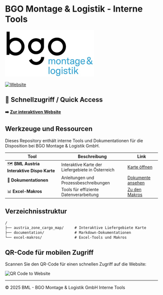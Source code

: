 # BGO Montage & Logistik - Interne Tools

[![BGO Montage & Logistik](https://github.com/BMLZellEr/bgo_montage_und_logistik/raw/main/bgo-montage-logistik-logo.jpg)](https://bmlzeller.github.io/bgo_montage_und_logistik/)

[![Website](https://img.shields.io/badge/Website-Visit%20Now-blue?style=for-the-badge&logo=github)](https://bmlzeller.github.io/bgo_montage_und_logistik/)

## 🚀 Schnellzugriff / Quick Access

**➡️ [Zur interaktiven Website](https://bmlzeller.github.io/bgo_montage_und_logistik/)**

## Werkzeuge und Ressourcen

Dieses Repository enthält interne Tools und Dokumentationen für die Disposition bei BGO Montage & Logistik GmbH.

| Tool | Beschreibung | Link |
|------|-------------|------|
| 🗺️ **BML Austria Interaktive Dispo Karte** | Interaktive Karte der Liefergebiete in Österreich | [Karte öffnen](https://bmlzeller.github.io/bgo_montage_und_logistik/austria_cargo_zone_map/index.html) |
| 📝 **Dokumentationen** | Anleitungen und Prozessbeschreibungen | [Dokumente ansehen](https://bmlzeller.github.io/bgo_montage_und_logistik/documentation.html) |
| 📊 **Excel-Makros** | Tools für effiziente Datenverarbeitung | [Zu den Makros](https://github.com/BMLZellEr/bgo_montage_und_logistik/tree/main/excel-makros) |

## Verzeichnisstruktur

```
/
├── austria_zone_cargo_map/     # Interaktive Liefergebiete Karte
├── documentation/              # Markdown-Dokumentationen
└── excel-makros/               # Excel-Tools und Makros
```

## QR-Code für mobilen Zugriff

Scannen Sie den QR-Code für einen schnellen Zugriff auf die Website:

![QR Code to Website](https://api.qrserver.com/v1/create-qr-code/?size=150x150&data=https://bmlzeller.github.io/bgo_montage_und_logistik/)

---

© 2025 BML - BGO Montage & Logistik GmbH Interne Tools

